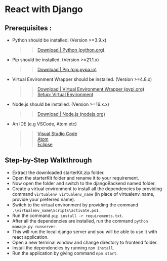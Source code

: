 # React with Django

## Prerequisites :

- Python should be installed. (Version >=3.9.x)
  > > [Download | Python (python.org)](https://www.python.org/downloads/)
- Pip should be installed. (Version >=21.1.x)
  > > [Download | Pip (pip.pypa.io)](https://pip.pypa.io/en/stable/installation/)
- Virtual Environment Wrapper should be installed. (Version >=4.8.x)

  > > [Download | Virtual Environment Wrapper (pypi.org)](https://pypi.org/project/virtualenvwrapper/)\
  > > [Setup: Virtual Environment](https://stackoverflow.com/questions/2615968/installing-virtualenvwrapper-on-windows#:~:text=Navigate%20to%20the%20folder%20%22virtualenvwrapper,Env%20Wrapper%20for%20Powershell%20activated%22)

- Node.js should be installed. (Version >=16.x.x)
  > > [Download | Node.js (nodejs.org)](https://nodejs.org/en/download/)
- An IDE (e.g VSCode, Atom etc)
  > > [Visual Studio Code](https://code.visualstudio.com/)\
  > > [Atom](https://atom.io/)\
  > > [Eclipse](https://www.eclipse.org/downloads/)

## Step-by-Step Walkthrough

- Extract the downloaded starterKit.zip folder.
- Open the starterKit folder and rename it to your requirement.
- Now open the folder and switch to the djangoBackend named folder.
- Create a virtual environment to install all the dependencies by providing command `virtualenv virtualenv_name` (in place of virtualenv_name, provide your preferred name).
- Switch to the virtual environment by providing the command `.\virtualenv_name\Scripts\activate.ps1`.
- Run the command `pip install -r requirements.txt`.
- After all the dependencies are installed, run the command `python manage.py runserver`.
- This will run the local django server and you will be able to use it with react application.
- Open a new terminal window and change directory to frontend folder.
- Install the dependencies by running `npm install`.
- Run the application by giving command `npm start`.
